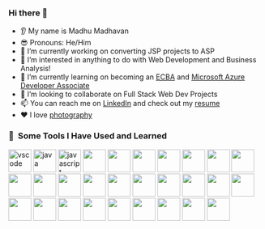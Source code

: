 ### Hi there 👋
* 👂 My name is Madhu Madhavan
* 😎 Pronouns: He/Him
* 🔭 I’m currently working on converting JSP projects to ASP
* 👀 I’m interested in anything to do with Web Development and Business Analysis! 
* 🌱 I’m currently learning on becoming an [ECBA](https://www.iiba.org/business-analysis-certifications/ecba/) and [Microsoft Azure Developer Associate](https://learn.microsoft.com/en-us/certifications/azure-developer/)
* 💞️ I’m looking to collaborate on Full Stack Web Dev Projects
* 📫 You can reach me on [LinkedIn](https://www.linkedin.com/in/madhu-madhavan2022/) and check out my [resume](https://madhavan.ca)
* ❤️ I love [photography](http://madhumadhavan.com/)

### 🚀 &nbsp;Some Tools I Have Used and Learned
<p align="left">
<img src="https://cdn.jsdelivr.net/gh/devicons/devicon/icons/vscode/vscode-original.svg" alt="vscode" width="45" height="45"/>
<img src="https://cdn.jsdelivr.net/gh/devicons/devicon/icons/java/java-original.svg" alt="java" width="45" height="45"/>  
<img src="https://cdn.jsdelivr.net/gh/devicons/devicon/icons/javascript/javascript-original.svg" alt="javascript" width="45" height="45" />   
<img src="https://cdn.jsdelivr.net/gh/devicons/devicon/icons/bootstrap/bootstrap-original.svg" width="45" height="45"/>
<img src="https://cdn.jsdelivr.net/gh/devicons/devicon/icons/canva/canva-original.svg" width="45" height="45"/>
<img src="https://cdn.jsdelivr.net/gh/devicons/devicon/icons/csharp/csharp-original.svg" width="45" height="45"/>
<img src="https://cdn.jsdelivr.net/gh/devicons/devicon/icons/dotnetcore/dotnetcore-original.svg" width="45" height="45"/>
<img src="https://cdn.jsdelivr.net/gh/devicons/devicon/icons/figma/figma-original.svg" width="45" height="45"/>
<img src="https://cdn.jsdelivr.net/gh/devicons/devicon/icons/gimp/gimp-original-wordmark.svg" width="45" height="45"/>
<img src="https://cdn.jsdelivr.net/gh/devicons/devicon/icons/html5/html5-original-wordmark.svg" width="45" height="45"/>
<img src="https://cdn.jsdelivr.net/gh/devicons/devicon/icons/jenkins/jenkins-original.svg" width="45" height="45"/>
<img src="https://cdn.jsdelivr.net/gh/devicons/devicon/icons/jira/jira-original-wordmark.svg" width="45" height="45"/>
<img src="https://cdn.jsdelivr.net/gh/devicons/devicon/icons/jquery/jquery-original-wordmark.svg" width="45" height="45"/>
<img src="https://cdn.jsdelivr.net/gh/devicons/devicon/icons/linux/linux-original.svg" width="45" height="45"/>
<img src="https://cdn.jsdelivr.net/gh/devicons/devicon/icons/mysql/mysql-original-wordmark.svg" width="45" height="45"/>
<img src="https://cdn.jsdelivr.net/gh/devicons/devicon/icons/nodejs/nodejs-original-wordmark.svg" width="45" height="45"/>
<img src="https://cdn.jsdelivr.net/gh/devicons/devicon/icons/npm/npm-original-wordmark.svg" width="45" height="45"/>
<img src="https://cdn.jsdelivr.net/gh/devicons/devicon/icons/oracle/oracle-original.svg" width="45" height="45"/>
<img src="https://cdn.jsdelivr.net/gh/devicons/devicon/icons/photoshop/photoshop-plain.svg" width="45" height="45"/>
<img src="https://cdn.jsdelivr.net/gh/devicons/devicon/icons/python/python-original-wordmark.svg" width="45" height="45"/>
<img src="https://cdn.jsdelivr.net/gh/devicons/devicon/icons/raspberrypi/raspberrypi-original.svg" width="45" height="45"/>
<img src="https://cdn.jsdelivr.net/gh/devicons/devicon/icons/react/react-original-wordmark.svg" width="45" height="45"/>
<img src="https://cdn.jsdelivr.net/gh/devicons/devicon/icons/selenium/selenium-original.svg" width="45" height="45"/>
<img src="https://cdn.jsdelivr.net/gh/devicons/devicon/icons/subversion/subversion-original.svg" width="45" height="45"/>
<img src="https://cdn.jsdelivr.net/gh/devicons/devicon/icons/tomcat/tomcat-original-wordmark.svg" width="45" height="45"/>
<img src="https://cdn.jsdelivr.net/gh/devicons/devicon/icons/xd/xd-line.svg" width="45" height="45"/>
<img src="https://cdn.jsdelivr.net/gh/devicons/devicon/icons/mongodb/mongodb-original-wordmark.svg" width="45" height="45"/>
<img src="https://cdn.jsdelivr.net/gh/devicons/devicon/icons/express/express-original.svg" width="45" height="45"/>
<img src="https://cdn.jsdelivr.net/gh/devicons/devicon/icons/microsoftsqlserver/microsoftsqlserver-plain-wordmark.svg" width="45" height="45"/>
          
          
          
          
          
          
          
          
          
          
          
          
          
          
          
          
          
          
          
          
          
          
          
  
          
          
          
          
                 
          
</p>
<!---
madpgmer/madpgmer is a ✨ special ✨ repository because its `README.md` (this file) appears on your GitHub profile.
You can click the Preview link to take a look at your changes.
--->
